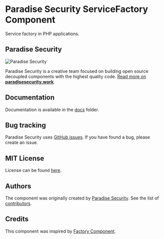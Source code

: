 Paradise Security ServiceFactory Component
================

Service factory in PHP applications.

Paradise Security
------

![Paradise Security](https://paradisesecurity.work/src/images/logo-splash-banner.png)

Paradise Security is a creative team focused on building open source decoupled components with the highest quality code. [Read more on **paradisesecurity.work**](https://paradisesecurity.work).

Documentation
------------

Documentation is available in the [docs](https://github.com/paradisesecurity/service-factory/blob/master/docs/index.md) folder.

Bug tracking
------------

Paradise Security uses [GitHub issues](https://github.com/paradisesecurity/service-factory/issues).
If you have found a bug, please create an issue.

MIT License
-----------

License can be found [here](https://github.com/paradisesecurity/service-factory/blob/master/LICENSE).

Authors
-------

The component was originally created by [Paradise Security](https://paradisesecurity.work).
See the list of [contributors](https://github.com/paradisesecurity/service-factory/contributors).

Credits
-------

This component was inspired by [Factory Component](https://github.com/Sylius/Resource/blob/master/Factory/Factory.php).